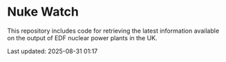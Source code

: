 # Nuke Watch

This repository includes code for retrieving the latest information available on the output of EDF nuclear power plants in the UK.

Last updated: 2025-08-31 01:17